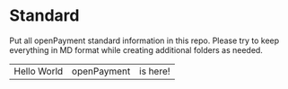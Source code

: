 Standard
========

Put all openPayment standard information in this repo.  Please try to keep everything in MD format while creating additional folders as needed.

<table>
    <tr>
        <td>Hello World</td>
        <td>openPayment</td>
        <td>is here!</td>
    </tr>
</table>
